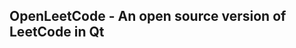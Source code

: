 OpenLeetCode - An open source version of LeetCode in Qt
--------------------------------------------------------
